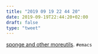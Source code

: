 ```yaml
---
title: "2019 09 19 22 44 20"
date: 2019-09-19T22:44:20+02:00
draft: false
type: "tweet"
---
```

[sponge and other moreutils](http://mbork.pl/2019-09-16_sponge_and_other_moreutils). `#emacs`

